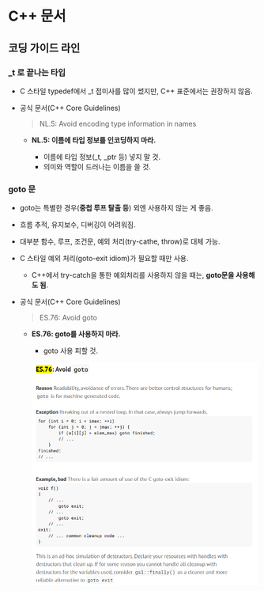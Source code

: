 ﻿# C++ 문서


## 코딩 가이드 라인

### _t 로 끝나는 타입

- C 스타일 typedef에서 _t 접미사를 많이 썼지만, C++ 표준에서는 권장하지 않음.

- 공식 문서(C++ Core Guidelines)

    > NL.5: Avoid encoding type information in names  

    - **NL.5: 이름에 타입 정보를 인코딩하지 마라.**

        * 이름에 타입 정보(_t, _ptr 등) 넣지 말 것.
        * 의미와 역할이 드러나는 이름을 쓸 것.



### goto 문

- goto는 특별한 경우(**중첩 루프 탈출 등**) 외엔 사용하지 않는 게 좋음.
- 흐름 추적, 유지보수, 디버깅이 어려워짐.
- 대부분 함수, 루프, 조건문, 예외 처리(try-cathe, throw)로 대체 가능.
- C 스타일 예외 처리(goto-exit idiom)가 필요할 때만 사용.
   - C++에서 try-catch을 통한 예외처리를 사용하지 않을 때는, **goto문을 사용해도 됨**.


- 공식 문서(C++ Core Guidelines)

    > ES.76: Avoid goto  

    - **ES.76: goto를 사용하지 마라.** 
        - goto 사용 피할 것.  

        ![goto](./page2-goto.png)











